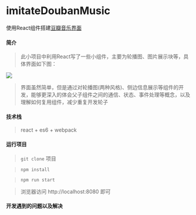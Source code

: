 # imitateDoubanMusic
使用React组件搭建[豆瓣音乐界面](https://music.douban.com/)

#### 简介
> 此小项目中利用React写了一些小组件，主要为轮播图、图片展示块等，具体界面如下图：

![](./app/icons/react-show.gif) 

> 界面虽然简单，但是通过对轮播图(两种风格)、侧边信息展示等组件的开发，能够更深入的体会父子组件之间的通信、状态、事件处理等概念，以及理解如何复用组件，减少重复开发轮子

#### 技术栈
> react + es6 + webpack 


#### 运行项目
> `git clone` 项目

> `npm install`

> `npm run start` 

> 浏览器访问 http://localhost:8080 即可

#### 开发遇到的问题以及解决
